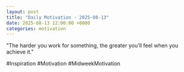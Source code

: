 ```yaml
---
layout: post
title: "Daily Motivation - 2025-08-13"
date: 2025-08-13 12:00:00 +0000
categories: motivation
---
```


"The harder you work for something, the greater you’ll feel when you achieve it."

#Inspiration #Motivation #MidweekMotivation
